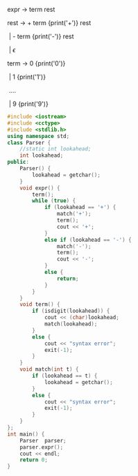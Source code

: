 expr &rarr;  term rest

rest &rarr;  + term {print('+')} rest

​		|    - term {print('-')} rest

​		|    $\epsilon$ 

term &rarr; 0 {print('0')}

​		  | 1 {print('1')}

​			....

​		  | 9 {print('9')}

```cpp
#include <iostream>
#include <cctype>
#include <stdlib.h>
using namespace std;
class Parser {
	//static int lookahead;
	int lookahead;
public:
	Parser() {
		lookahead = getchar();
	}
	void expr() {
		term();
		while (true) {
			if (lookahead == '+') {
				match('+');
				term();
				cout << '+';
			}
			else if (lookahead == '-') {
				match('-');
				term();
				cout << '-';
			}
			else {
				return;
			}
		}
	}
	void term() {
		if (isdigit(lookahead)) {
			cout << (char)lookahead;
			match(lookahead);
		}
		else {
			cout << "syntax error";
			exit(-1);
		}
	}
	void match(int t) {
		if (lookahead == t) {
			lookahead = getchar();
		}
		else {
			cout << "syntax error";
			exit(-1);
		}
	}
};
int main() {
	Parser  parser;
	parser.expr();
	cout << endl;
	return 0;
}

```

